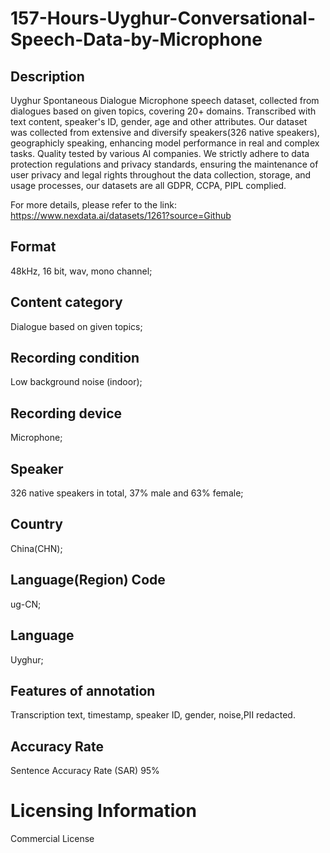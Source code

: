 # 157-Hours-Uyghur-Conversational-Speech-Data-by-Microphone

## Description
Uyghur Spontaneous Dialogue Microphone speech dataset, collected from dialogues based on given topics, covering 20+ domains. Transcribed with text content, speaker's ID, gender, age and other attributes. Our dataset was collected from extensive and diversify speakers(326 native speakers), geographicly speaking, enhancing model performance in real and complex tasks. Quality tested by various AI companies. We strictly adhere to data protection regulations and privacy standards, ensuring the maintenance of user privacy and legal rights throughout the data collection, storage, and usage processes, our datasets are all GDPR, CCPA, PIPL complied.

For more details, please refer to the link: https://www.nexdata.ai/datasets/1261?source=Github


## Format
48kHz, 16 bit, wav, mono channel;
## Content category
Dialogue based on given topics;
## Recording condition
Low background noise (indoor);
## Recording device
Microphone;
## Speaker
326 native speakers in total, 37% male and 63% female;
## Country
China(CHN);
## Language(Region) Code
ug-CN;
## Language
Uyghur;
## Features of annotation
Transcription text, timestamp, speaker ID, gender, noise,PII redacted.
## Accuracy Rate
Sentence Accuracy Rate (SAR) 95%
# Licensing Information
Commercial License
